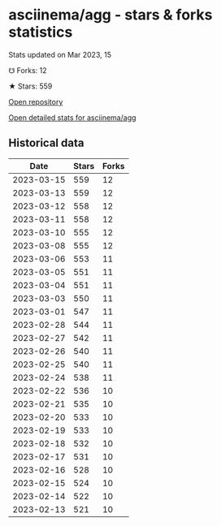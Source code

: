 # asciinema/agg - stars & forks statistics

Stats updated on Mar 2023, 15

☋ Forks: 12

★ Stars: 559

[Open repository](https://github.com/asciinema/agg)

[Open detailed stats for asciinema/agg](https://reviewgithub.com/rep/asciinema/agg)

## Historical data
| Date | Stars | Forks |
|------|-------|-------|
| 2023-03-15 | 559 | 12 | 
| 2023-03-13 | 559 | 12 | 
| 2023-03-12 | 558 | 12 | 
| 2023-03-11 | 558 | 12 | 
| 2023-03-10 | 555 | 12 | 
| 2023-03-08 | 555 | 12 | 
| 2023-03-06 | 553 | 11 | 
| 2023-03-05 | 551 | 11 | 
| 2023-03-04 | 551 | 11 | 
| 2023-03-03 | 550 | 11 | 
| 2023-03-01 | 547 | 11 | 
| 2023-02-28 | 544 | 11 | 
| 2023-02-27 | 542 | 11 | 
| 2023-02-26 | 540 | 11 | 
| 2023-02-25 | 540 | 11 | 
| 2023-02-24 | 538 | 11 | 
| 2023-02-22 | 536 | 10 | 
| 2023-02-21 | 535 | 10 | 
| 2023-02-20 | 533 | 10 | 
| 2023-02-19 | 533 | 10 | 
| 2023-02-18 | 532 | 10 | 
| 2023-02-17 | 531 | 10 | 
| 2023-02-16 | 528 | 10 | 
| 2023-02-15 | 524 | 10 | 
| 2023-02-14 | 522 | 10 | 
| 2023-02-13 | 521 | 10 | 

